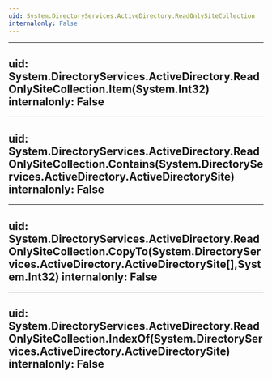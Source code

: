 ```yaml
---
uid: System.DirectoryServices.ActiveDirectory.ReadOnlySiteCollection
internalonly: False
---
```


---
uid: System.DirectoryServices.ActiveDirectory.ReadOnlySiteCollection.Item(System.Int32)
internalonly: False
---

---
uid: System.DirectoryServices.ActiveDirectory.ReadOnlySiteCollection.Contains(System.DirectoryServices.ActiveDirectory.ActiveDirectorySite)
internalonly: False
---

---
uid: System.DirectoryServices.ActiveDirectory.ReadOnlySiteCollection.CopyTo(System.DirectoryServices.ActiveDirectory.ActiveDirectorySite[],System.Int32)
internalonly: False
---

---
uid: System.DirectoryServices.ActiveDirectory.ReadOnlySiteCollection.IndexOf(System.DirectoryServices.ActiveDirectory.ActiveDirectorySite)
internalonly: False
---
